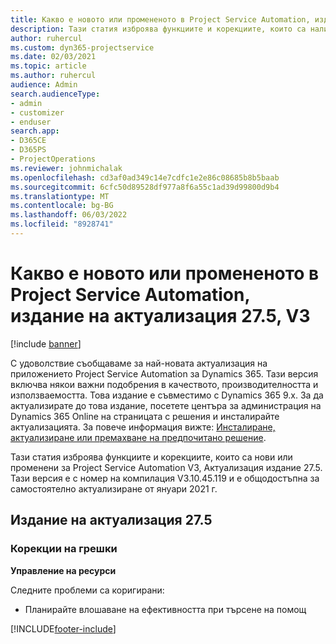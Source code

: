 ```yaml
---
title: Какво е новото или промененото в Project Service Automation, издание на актуализация 27.5, актуална корекция, V3
description: Тази статия изброява функциите и корекциите, които са налични в проект услуга автоматизация актуализация съобщение 27.5 актуална корекция, V3.
author: ruhercul
ms.custom: dyn365-projectservice
ms.date: 02/03/2021
ms.topic: article
ms.author: ruhercul
audience: Admin
search.audienceType:
- admin
- customizer
- enduser
search.app:
- D365CE
- D365PS
- ProjectOperations
ms.reviewer: johnmichalak
ms.openlocfilehash: cd3af0ad349c14e7cdfc1e2e86c08685b8b5baab
ms.sourcegitcommit: 6cfc50d89528df977a8f6a55c1ad39d99800d9b4
ms.translationtype: MT
ms.contentlocale: bg-BG
ms.lasthandoff: 06/03/2022
ms.locfileid: "8928741"
---
```

# <a name="whats-new-or-changed-in-project-service-automation-update-release-275-v3"></a>Какво е новото или промененото в Project Service Automation, издание на актуализация 27.5, V3

[!include [banner](../includes/psa-now-project-operations.md)]

С удоволствие съобщаваме за най-новата актуализация на приложението Project Service Automation за Dynamics 365. Тази версия включва някои важни подобрения в качеството, производителността и използваемостта. Това издание е съвместимо с Dynamics 365 9.x. За да актуализирате до това издание, посетете центъра за администрация на Dynamics 365 Online на страницата с решения и инсталирайте актуализацията. За повече информация вижте: [Инсталиране, актуализиране или премахване на предпочитано решение](/power-platform/admin/install-remove-preferred-solution).

Тази статия изброява функциите и корекциите, които са нови или променени за Project Service Automation V3, Актуализация издание 27.5. Тази версия е с номер на компилация V3.10.45.119 и е общодостъпна за самостоятелно актуализиране от януари 2021 г.

## <a name="update-release-275"></a>Издание на актуализация 27.5

### <a name="bug-fixes"></a>Корекции на грешки


**Управление на ресурси**

Следните проблеми са коригирани:

- Планирайте влошаване на ефективността при търсене на помощ


[!INCLUDE[footer-include](../includes/footer-banner.md)]
